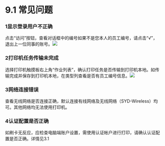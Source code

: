 # 9.1 常见问题

### 1显示登录用户不正确

点击“访问”按钮，查看对话框中的编号如果不是您本人的员工编号，请点击“√”，退出上一位同事的账号。![](https://ws1.sinaimg.cn/large/006tNc79ly1fj30duiegdj31c20jh42y.jpg)

### 2打印机任务传输未完成

选择打印机触摸板右上角“作业列表”，确认打印任务是否传输到打印机本地。如传输完成并保存到打印机本地，在类型列查看是否有员工编号信息。![](https://ws3.sinaimg.cn/large/006tNc79ly1fj30f26s15j31c20usaht.jpg)

### 3网络连接错误

查看无线网络是否连接正确，默认连接有线网络及无线网络（SYD-Wireless）均可。其他网络均无法使用打印机。

### 4认证配置是否正确

如刷卡无反应，应检查电脑端账户设置，需使用认证帐户进行打印，请确认认证配置是否正确。详情见3.1

